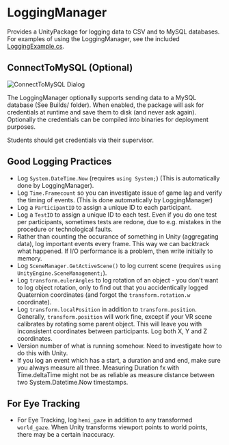 # LoggingManager
Provides a UnityPackage for logging data to CSV and to MySQL databases. For examples of using the LoggingManager, see the included [LoggingExample.cs](https://github.com/med-material/ConnectToMySQL/blob/master/Assets/ConnectToMySQL/LoggingExample.cs).

## ConnectToMySQL (Optional)
![ConnectToMySQL Dialog](https://raw.githubusercontent.com/med-material/ConnectToMySQL/master/connect-to-mysql-image.png)

The LoggingManager optionally supports sending data to a MySQL database (See Builds/ folder).
When enabled, the package will ask for credentials at runtime and save them to disk (and never ask again).
Optionally the credentials can be compiled into binaries for deployment purposes.

Students should get credentials via their supervisor.

## Good Logging Practices
 - Log `System.DateTime.Now` (requires `using System;`) (This is automatically done by LoggingManager).
 - Log `Time.Framecount` so you can investigate issue of game lag and verify the timing of events. (This is done automatically by LoggingManager)
 - Log a `ParticipantID` to assign a unique ID to each participant.
 - Log a `TestID` to assign a unique ID to each test. Even if you do one test per participants, sometimes tests are redone, due to e.g. mistakes in the procedure or technological faults.
 - Rather than counting the occurance of something in Unity (aggregating data), log important events every frame. This way we can backtrack what happened. If I/O performance is a problem, then write initially to memory.
  - Log `SceneManager.GetActiveScene()` to log current scene (requires `using UnityEngine.SceneManagement;`).
 - Log `transform.eulerAngles` to log rotation of an object - you don't want to log object rotation, only to find out that you accidentically logged Quaternion coordinates (and forgot the `transform.rotation.w` coordinate).
 - Log `transform.localPosition` in addition to `transform.position`. Generally, `transform.position` will work fine, except if your VR scene calibrates by rotating some parent object. This will leave you with inconsistent coordinates between participants. Log both X, Y and Z coordinates.
 - Version number of what is running somehow. Need to investigate how to do this with Unity.
 - If you log an event which has a start, a duration and and end, make sure you always measure all three. Measuring Duration fx with Time.deltaTime might not be as reliable as measure distance between two System.Datetime.Now timestamps.
 
## For Eye Tracking
  - For Eye Tracking, log `hemi_gaze` in addition to any transformed `world_gaze`. When Unity transforms viewport points to world points, there may be a certain inaccuracy.
